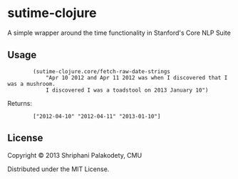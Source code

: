 # sutime-clojure

A simple wrapper around the time functionality in Stanford's Core NLP Suite

## Usage


			(sutime-clojure.core/fetch-raw-date-strings 
    			"Apr 10 2012 and Apr 11 2012 was when I discovered that I was a mushroom.
            	I discovered I was a toadstool on 2013 January 10")
Returns:

    		["2012-04-10" "2012-04-11" "2013-01-10"]

## License

Copyright © 2013 Shriphani Palakodety, CMU

Distributed under the MIT License.

